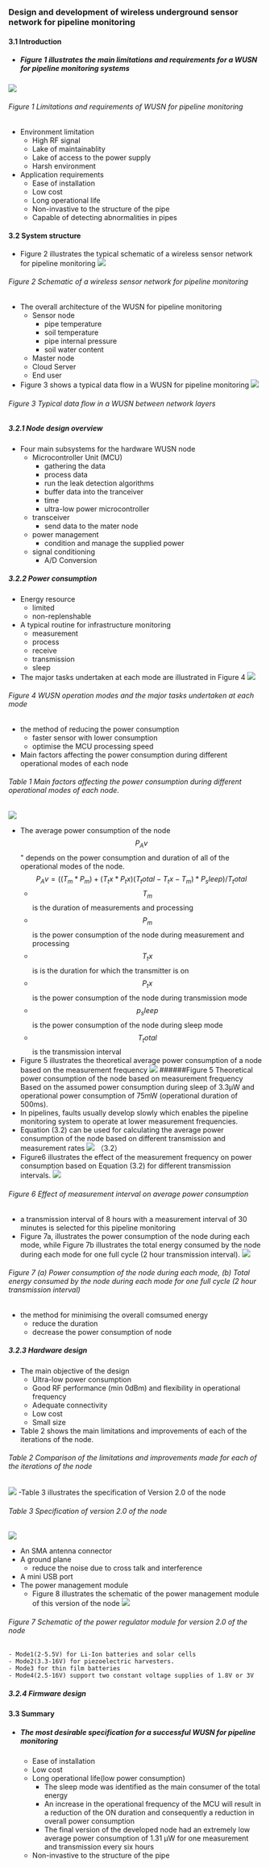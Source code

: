 ### Design and development of wireless underground sensor network for pipeline monitoring
#### 3.1 Introduction
- ##### Figure 1 illustrates the main limitations and requirements for a WUSN for pipeline monitoring systems
![](/assets/8246.jpg)
###### Figure 1 Limitations and requirements of WUSN for pipeline monitoring
- Environment limitation
  - High RF signal
  - Lake of maintainablity
  - Lake of access to the power supply
  - Harsh environment
- Application requirements
  - Ease of installation
  - Low cost
  - Long operational life
  - Non-invastive to the structure of the pipe
  - Capable of detecting abnormalities in pipes
  
#### 3.2 System structure
- Figure 2 illustrates the typical schematic of a wireless sensor network for pipeline monitoring
![](/assets/8247.jpg)
###### Figure 2 Schematic of a wireless sensor network for pipeline monitoring
- The overall architecture of the WUSN for pipeline monitoring
  - Sensor node
    - pipe temperature
    - soil temperature
    - pipe internal pressure 
    - soil water content
  - Master node
  - Cloud Server
  - End user
- Figure 3 shows a typical data flow in a WUSN for pipeline monitoring
![](/assets/8248.jpg)
###### Figure 3 Typical data flow in a WUSN between network layers

##### 3.2.1 Node design overview 
- Four main subsystems for the hardware WUSN node 
  - Microcontroller Unit (MCU)
    - gathering the data
    - process data
    - run the leak detection algorithms
    - buffer data into the tranceiver
    - time
    - ultra-low power microcontroller 
  - transceiver
    - send data to the mater node
  - power management
    - condition and manage the supplied power
  - signal conditioning 
    - A/D Conversion
    
##### 3.2.2 Power consumption
- Energy resource
  - limited
  - non-replenshable
- A typical routine for infrastructure monitoring
  - measurement
  - process
  - receive
  - transmission
  - sleep
- The major tasks undertaken at each mode are illustrated in Figure 4
![](/assets/8249.jpg)
###### Figure 4 WUSN operation modes and the major tasks undertaken at each mode
- the method of reducing the power consumption 
  - faster sensor with lower consumption 
  - optimise the MCU processing speed
- Main factors affecting the power consumption during different operational modes of each node
###### Table 1 Main factors affecting the power consumption during different operational modes of each node.
![](/assets/8250.jpg)
- The average power consumption of the node $$P_Av$$" depends on the power consumption and
duration of all of the operational modes of the node. 
$$
P_Av = ((T_m*P_m)+(T_tx*P_tx)(T_total-T_tx-T_m)*P_sleep)/T_total
$$
  - $$T_m$$ is the duration of measurements and processing
  - $$P_m$$ is the power consumption of the node during measurement and processing
  - $$T_tx$$ is is the duration for which the transmitter is on
  - $$P_tx$$ is the power consumption of the node during transmission mode
  - $$p_sleep$$ is the power consumption of the node during sleep mode
  - $$T_total$$ is the transmission interval
-  Figure 5 illustrates the theoretical average power consumption of a node based on the
measurement frequency
![](/assets/8251.jpg)
######Figure 5 Theoretical power consumption of the node based on measurement frequency Based on the assumed power consumption during sleep of 3.3µW and operational power consumption of 75mW (operational duration of 500ms).
- In pipelines, faults usually develop slowly which enables the pipeline monitoring system to operate at lower measurement frequencies.
- Equation (3.2) can be used for calculating the average power consumption of the node based on different transmission and measurement rates
![](/assets/8252.jpg) （3.2）
- Figure6 illustrates the effect of the measurement frequency on power consumption based on Equation (3.2) for different transmission intervals.
![](/assets/8253.jpg)
###### Figure 6  Effect of measurement interval on average power consumption
-  a transmission interval of 8 hours with a measurement interval of 30 minutes is selected for
this pipeline monitoring
- Figure 7a, illustrates the power consumption of the node during each mode, while Figure 7b illustrates the total energy consumed by the node during each mode for one full cycle (2 hour transmission interval).
![](/assets/8254.jpg)
###### Figure 7 (a) Power consumption of the node during each mode, (b) Total energy consumed by the node during each mode for one full cycle (2 hour transmission interval)
- the method for minimising the overall comsumed energy
  - reduce the duration
  - decrease the power consumption of node

##### 3.2.3 Hardware design
- The main objective of the design
  - Ultra-low power consumption
  - Good RF performance (min 0dBm) and flexibility in operational frequency
  - Adequate connectivity
  - Low cost
  - Small size
- Table 2 shows the main limitations and improvements of each of the iterations of the node.
###### Table 2 Comparison of the limitations and improvements made for each of the iterations of the node
![](/assets/8255.jpg)
-Table 3 illustrates the specification of Version 2.0 of the node
###### Table 3 Specification of version 2.0 of the node
![](/assets/8256.jpg)  
- An SMA antenna connector
- A ground plane
  - reduce the noise due to cross talk and interference 
- A mini USB port
- The power management module
  - Figure 8 illustrates the schematic of the power management module of this version of the node
![](/assets/8257.jpg)
###### Figure 7 Schematic of the power regulator module for version 2.0 of the node
    - Mode1(2-5.5V) for Li-Ion batteries and solar cells
    - Mode2(3.3-16V) for piezoelectric harvesters.
    - Mode3 for thin film batteries
    - Mode4(2.5-16V) support two constant voltage supplies of 1.8V or 3V

##### 3.2.4 Firmware design 

#### 3.3 Summary
- ##### The most desirable specification for a successful WUSN for pipeline monitoring
  - Ease of installation
  - Low cost
  - Long operational life(low power consumption)
    - The sleep mode was identified as the main consumer of the total energy
    - An increase in the operational frequency of the MCU will result in a reduction of the ON duration and consequently a reduction in overall power consumption
    - The final version of the developed node had an extremely low average power consumption of 1.31 µW for one measurement and transmission every six hours
  - Non-invastive to the structure of the pipe
 